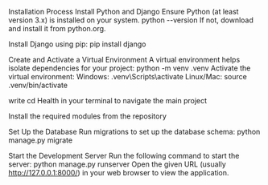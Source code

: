 Installation Process
Install Python and Django
Ensure Python (at least version 3.x) is installed on your system.
python --version
If not, download and install it from python.org.

Install Django using pip:
pip install django

Create and Activate a Virtual Environment
A virtual environment helps isolate dependencies for your project:
python -m venv .venv
Activate the virtual environment:
Windows:
.venv\Scripts\activate
Linux/Mac:
source .venv/bin/activate

write cd Health in your terminal to navigate the main project

Install the required modules from the repository

Set Up the Database
Run migrations to set up the database schema:
python manage.py migrate

Start the Development Server
Run the following command to start the server:
python manage.py runserver
Open the given URL (usually http://127.0.0.1:8000/) in your web browser to view the application.

